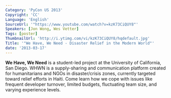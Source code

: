```yaml
---
Category: 'PyCon US 2013'
Copyright: 'CC'
Language: 'English'
SourceUrl: '"https://www.youtube.com/watch?v=kzK73CiQUY8"'
Speakers: [Jon Wong, Wes Vetter]
Tags: [poster]
ThumbnailUrl: 'http://i.ytimg.com/vi/kzK73CiQUY8/hqdefault.jpg'
Title: '"We Have, We Need - Disaster Relief in the Modern World"'
date: '2013-03-17'
---
```

**We Have, We Need** is a student-led project at the University of California, San Diego. WHWN is a supply-sharing and communication platform created for humanitarians and NGOs in disaster/crisis zones, currently targeted toward relief efforts in Haiti. Come learn how we cope with issues like frequent developer turnover, limited budgets, fluctuating team size, and varying experience levels.